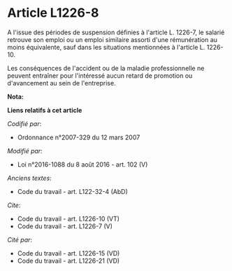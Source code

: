 # Article L1226-8

A l'issue des périodes de suspension définies à l'article L. 1226-7, le salarié retrouve son emploi ou un emploi similaire
assorti d'une rémunération au moins équivalente, sauf dans les situations mentionnées à l'article L. 1226-10. 

Les conséquences de l'accident ou de la maladie professionnelle ne peuvent entraîner pour l'intéressé aucun retard de
promotion ou d'avancement au sein de l'entreprise.

**Nota:**



**Liens relatifs à cet article**

_Codifié par_:

  - Ordonnance n°2007-329 du 12 mars 2007

_Modifié par_:

  - Loi n°2016-1088 du 8 août 2016 - art. 102 (V)

_Anciens textes_:

  - Code du travail - art. L122-32-4 (AbD)

_Cite_:

  - Code du travail - art. L1226-10 (VT)
  - Code du travail - art. L1226-7 (V)

_Cité par_:

  - Code du travail - art. L1226-15 (VD)
  - Code du travail - art. L1226-21 (VD)
